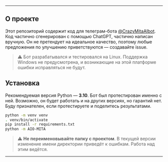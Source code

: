 
---

## О проекте

Этот репозиторий содержит код для телеграм-бота [@CrazyMitaAIbot](https://t.me/CrazyMitaAIbot). Код частично сгенерирован с помощью ChatGPT, частично написан вручную. Он не претендует на идеальное качество, поэтому любые предложения по улучшению приветствуются — создавайте issue.

> ⚠️ Бот разрабатывался и тестировался на Linux. Поддержка Windows не предусмотрена, и возникающие на этой платформе ошибки исправляться не будут.

## Установка

Рекомендуемая версия Python — **3.10**. Бот был протестирован именно с ней. Возможно, он будет работать и на других версиях, но гарантий нет. Буду признателен, если протестируете и поделитесь результатами.

```bash
python -m venv venv
. venv/bin/activate
pip install -r requirements.txt
python -m AIO-MITA
```

> ⚠️ **Не переименовывайте папку с проектом**. В текущей версии изменение имени директории приведёт к ошибкам. Работа над этим ведётся.

---

